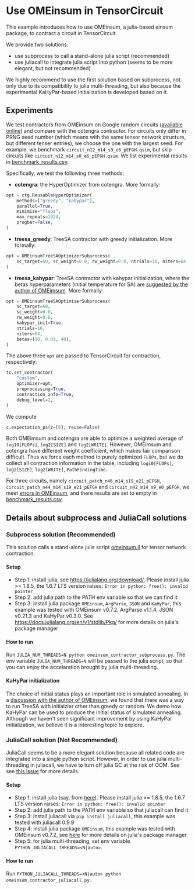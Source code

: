 # Use OMEinsum in TensorCircuit

This example introduces how to use OMEinsum, a julia-based einsum package, to contract a circuit in TensorCircuit.

We provide two solutions:

* use subprocess to call a stand-alone julia script (recommended)
* use juliacall to integrate julia script into python (seems to be more elegant, but not recommended)

We highly recommend to use the first solution based on subprocess, not only due to its compatibility to julia multi-threading, but also because the experimental KaHyPar-based initialization is developed based on it.

## Experiments

We test contractors from OMEinsum on Google random circuits ([available online](https://datadryad.org/stash/dataset/doi:10.5061/dryad.k6t1rj8)) and compare with the cotengra contractor. 
For circuits only differ in PRNG seed number (which means with the same tensor network structure, but different tenser entries), we choose the one with the largest seed. For example, we benchmark `circuit_n12_m14_s9_e6_pEFGH.qsim`, but skip
circuits like `circuit_n12_m14_s0_e6_pEFGH.qsim`. 
We list experimental results in [benchmark_results.csv](benchmark_results.csv).


Specifically, we test the following three methods:

* **cotengra**: the HyperOptimizer from cotengra. More formally:
```python
opt = ctg.ReusableHyperOptimizer(
    methods=["greedy", "kahypar"],
    parallel=True,
    minimize="flops",
    max_repeats=1024,
    progbar=False,
)
```
* **treesa_greedy**: TreeSA contractor with greedy initialization. More formally:
```python
opt = OMEinsumTreeSAOptimizerSubprocess(
    sc_target=60, sc_weight=0.0, rw_weight=0.0, ntrials=16, niters=64
)
```
* **treesa_kahypar**: TreeSA contractor with kahypar initialization, where the betas hyperparameters (initial temperature for SA) are [suggested by the author of OMEimsum](https://github.com/TensorBFS/OMEinsumContractionOrders.jl/issues/35#issuecomment-1397117653). More formally:
```python
opt = OMEinsumTreeSAOptimizerSubprocess(
    sc_target=60,
    sc_weight=0.0,
    rw_weight=0.0,
    kahypar_init=True,
    ntrials=16,
    niters=64,
    betas=(10, 0.01, 40),
)
```

The above three `opt` are passed to TensorCircuit for contraction, respectively:
```python
tc.set_contractor(
    "custom",
    optimizer=opt,
    preprocessing=True,
    contraction_info=True,
    debug_level=2,
)
```

We compute
```python
c.expectation_ps(z=[0], reuse=False)
```

Both OMEimsum and cotengra are able to optimize a weighted average of `log10[FLOPs]`, `log2[SIZE]` and `log2[WRITE]`.
However, OMEimsum and cotengra have different weight coefficient, which makes fair comparison difficult. 
Thus we force each method to purely optimized `FLOPs`, but we do collect all contraction information in the table, including 
`log10[FLOPs]`, `log2[SIZE]`, `log2[WRITE]`, `PathFindingTime`.

For three circuits, namely `circuit_patch_n46_m14_s19_e21_pEFGH`, `circuit_patch_n44_m14_s19_e21_pEFGH` and `circuit_n42_m14_s9_e0_pEFGH`, we meet [errors in OMEinsum](https://github.com/TensorBFS/OMEinsumContractionOrders.jl/issues/35#issuecomment-1405236778), and there results are set to empty in [benchmark_results.csv](benchmark_results.csv).


## Details about subprocess and JuliaCall solutions
### Subprocess solution (Recommended)

This solution calls a stand-alone julia script [omeinsum.jl](omeinsum.jl) for tensor network contraction. 

#### Setup

* Step 1: install julia, see https://julialang.org/download/. Please install julia >= 1.8.5, the 1.6.7 LTS version raises: `Error in python: free(): invalid pointer`
* Step 2: add julia path to the PATH env variable so that we can find it
* Step 3: install julia package `OMEinsum`, `ArgParse`, `JSON` and `KaHyPar`, this example was tested with OMEinsum v0.7.2, ArgParse v1.1.4, JSON v0.21.3 and KaHyPar v0.3.0. See https://docs.julialang.org/en/v1/stdlib/Pkg/ for more details on julia's package manager

#### How to run

Run
`JULIA_NUM_THREADS=N python omeinsum_contractor_subprocess.py`. The env variable `JULIA_NUM_THREADS=N` will be passed to the julia script, so that you can enjoy the accelaration brought by julia multi-threading.


#### KaHyPar initialization

The choice of initial status plays an important role in simulated annealing.
In a [discussion with the author of OMEinsum](https://github.com/TensorBFS/OMEinsumContractionOrders.jl/issues/35), we
found that there was a way to run TreeSA with initialzier other than greedy or random. We demo how KaHyPar can be used to produce the initial status of simulated annealing. Although we haven't seen significant improvement by using KaHyPar initialization, we believe it is a interesting topic to explore.

### JuliaCall solution (Not Recommended)

JuliaCall seems to be a more elegant solution because all related code are integrated into a single python script.
However, in order to use julia multi-threading in juliacall, we have to turn off julia GC at the risk of OOM. See see [this issue](https://github.com/cjdoris/PythonCall.jl/issues/219) for more details.


#### Setup

* Step 1: install julia (say, from [here](https://julialang.org/download/)). Please install julia >= 1.8.5, the 1.6.7 LTS version raises: `Error in python: free(): invalid pointer`
* Step 2: add julia path to the PATH env variable so that juliacall can find it
* Step 3: install juliacall via `pip install juliacall`, this example was tested with juliacall 0.9.9
* Step 4: install julia package `OMEinsum`, this example was tested with OMEinsum v0.7.2, see [here](https://docs.julialang.org/en/v1/stdlib/Pkg/) for more details on julia's package manager
* Step 5: for julia multi-threading, set env variable `PYTHON_JULIACALL_THREADS=<N|auto>`. 

#### How to run

Run
`PYTHON_JULIACALL_THREADS=<N|auto> python omeinsum_contractor_juliacall.py`.





